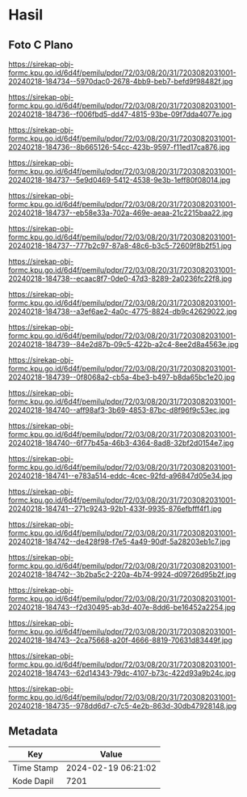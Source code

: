 # Hasil

## Foto C Plano

https://sirekap-obj-formc.kpu.go.id/6d4f/pemilu/pdpr/72/03/08/20/31/7203082031001-20240218-184734--5970dac0-2678-4bb9-beb7-befd9f98482f.jpg

https://sirekap-obj-formc.kpu.go.id/6d4f/pemilu/pdpr/72/03/08/20/31/7203082031001-20240218-184736--f006fbd5-dd47-4815-93be-09f7dda4077e.jpg

https://sirekap-obj-formc.kpu.go.id/6d4f/pemilu/pdpr/72/03/08/20/31/7203082031001-20240218-184736--8b665126-54cc-423b-9597-f11ed17ca876.jpg

https://sirekap-obj-formc.kpu.go.id/6d4f/pemilu/pdpr/72/03/08/20/31/7203082031001-20240218-184737--5e9d0469-5412-4538-9e3b-1eff80f08014.jpg

https://sirekap-obj-formc.kpu.go.id/6d4f/pemilu/pdpr/72/03/08/20/31/7203082031001-20240218-184737--eb58e33a-702a-469e-aeaa-21c2215baa22.jpg

https://sirekap-obj-formc.kpu.go.id/6d4f/pemilu/pdpr/72/03/08/20/31/7203082031001-20240218-184737--777b2c97-87a8-48c6-b3c5-72609f8b2f51.jpg

https://sirekap-obj-formc.kpu.go.id/6d4f/pemilu/pdpr/72/03/08/20/31/7203082031001-20240218-184738--ecaac8f7-0de0-47d3-8289-2a0236fc22f8.jpg

https://sirekap-obj-formc.kpu.go.id/6d4f/pemilu/pdpr/72/03/08/20/31/7203082031001-20240218-184738--a3ef6ae2-4a0c-4775-8824-db9c42629022.jpg

https://sirekap-obj-formc.kpu.go.id/6d4f/pemilu/pdpr/72/03/08/20/31/7203082031001-20240218-184739--84e2d87b-09c5-422b-a2c4-8ee2d8a4563e.jpg

https://sirekap-obj-formc.kpu.go.id/6d4f/pemilu/pdpr/72/03/08/20/31/7203082031001-20240218-184739--0f8068a2-cb5a-4be3-b497-b8da65bc1e20.jpg

https://sirekap-obj-formc.kpu.go.id/6d4f/pemilu/pdpr/72/03/08/20/31/7203082031001-20240218-184740--aff98af3-3b69-4853-87bc-d8f96f9c53ec.jpg

https://sirekap-obj-formc.kpu.go.id/6d4f/pemilu/pdpr/72/03/08/20/31/7203082031001-20240218-184740--6f77b45a-46b3-4364-8ad8-32bf2d0154e7.jpg

https://sirekap-obj-formc.kpu.go.id/6d4f/pemilu/pdpr/72/03/08/20/31/7203082031001-20240218-184741--e783a514-eddc-4cec-92fd-a96847d05e34.jpg

https://sirekap-obj-formc.kpu.go.id/6d4f/pemilu/pdpr/72/03/08/20/31/7203082031001-20240218-184741--271c9243-92b1-433f-9935-876efbfff4f1.jpg

https://sirekap-obj-formc.kpu.go.id/6d4f/pemilu/pdpr/72/03/08/20/31/7203082031001-20240218-184742--de428f98-f7e5-4a49-90df-5a28203eb1c7.jpg

https://sirekap-obj-formc.kpu.go.id/6d4f/pemilu/pdpr/72/03/08/20/31/7203082031001-20240218-184742--3b2ba5c2-220a-4b74-9924-d09726d95b2f.jpg

https://sirekap-obj-formc.kpu.go.id/6d4f/pemilu/pdpr/72/03/08/20/31/7203082031001-20240218-184743--f2d30495-ab3d-407e-8dd6-be16452a2254.jpg

https://sirekap-obj-formc.kpu.go.id/6d4f/pemilu/pdpr/72/03/08/20/31/7203082031001-20240218-184743--2ca75668-a20f-4666-8819-70631d83449f.jpg

https://sirekap-obj-formc.kpu.go.id/6d4f/pemilu/pdpr/72/03/08/20/31/7203082031001-20240218-184743--62d14343-79dc-4107-b73c-422d93a9b24c.jpg

https://sirekap-obj-formc.kpu.go.id/6d4f/pemilu/pdpr/72/03/08/20/31/7203082031001-20240218-184735--978dd6d7-c7c5-4e2b-863d-30db47928148.jpg


## Metadata

| Key        | Value               |
| ---------- | ------------------- |
| Time Stamp | 2024-02-19 06:21:02 |
| Kode Dapil | 7201                |



